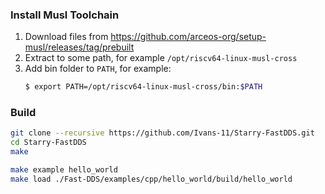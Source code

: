 ### Install Musl Toolchain

1. Download files from https://github.com/arceos-org/setup-musl/releases/tag/prebuilt
2. Extract to some path, for example `/opt/riscv64-linux-musl-cross`
3. Add bin folder to `PATH`, for example:
   ```bash
   $ export PATH=/opt/riscv64-linux-musl-cross/bin:$PATH
   ```

### Build
```bash
git clone --recursive https://github.com/Ivans-11/Starry-FastDDS.git
cd Starry-FastDDS
make

make example hello_world
make load ./Fast-DDS/examples/cpp/hello_world/build/hello_world
```


